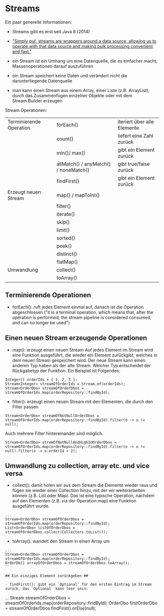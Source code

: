 # Streams #

Ein paar generelle Informationen:

- Streams gibt es erst seit Java 8 (2014)

- ["Simply put, streams are wrappers around a data source, allowing us to operate with that data source and making bulk processing convenient and fast."](https://stackify.com/streams-guide-java-8/)

- ein Stream ist ein Umhang um eine Datenquelle, die es einfacher macht, Massenoperationen darauf auszuführen

- ein Stream speichert keine Daten und verändert nicht die darunterliegende Datenquelle

- man kann einen Stream aus einem Array, einer Liste (z.B. ArrayList), durch das Zusammenfügen einzelner Objekte oder mit dem Stream.Builder erzeugen


Stream Operationen:


|                         |                                       |                              | 
| :---------------------- |:--------------------------------------| -----------------------------| 
| Terminierende Operation | forEach()                             | iteriert über alle Elemente  |         
|                         | count()                               | liefert eine Zahl zurück     |   
|                         | min()/ max()                          | gibt ein Element zurück      |  
|                         | allMatch() / anyMatch() / noneMatch() | gibt true/false zurück       | 
|                         | findFirst()                           | gibt ein Element zurück      | 
| Erzeugt neuen Stream    | map() / mapToInt()                    |  |
|                         | filter()                              |  |   
|                         | iterate()                             |  |  
|                         | skip()                                |  |  
|                         | limit()                               |  |  
|                         | sorted()                              |  |  
|                         | peek()                                |  |  
|                         | distinct()                            |  |
|                         | flatMap()                             |  |
| Umwandlung              | collect()                             |  |   
|                         | toArray()                             |  |     


## Terminierende Operationen ##
- forEach(): ruft jedes Element einmal auf, danach ist die Operation abgeschlossen ("it is a terminal operation, which means that, after the operation is performed, the stream pipeline is considered consumed, and can no longer be used")

## Einen neuen Stream erzeugende Operationen ##

- map(): erzeugt einen neuen Stream
Auf jedes Element im Stream wird eine Funktion ausgeführt, die wieder ein Element zurückgibt, welches in dem neuen Stream gespeichert wird.
Der neue Stream kann einen anderen Typ haben als der alte Stream. Welcher Typ entscheidet der Rückgabetyp der Funktion. Ein Beispiel ist Folgendes:

```
Integer[] orderIds = { 1, 2, 3 };
Stream<Integer> streamOfOrderIds = Stream.of(orderIds);
Stream<OrderDbo> streamOfOrderDbos = streamOfOrderIds.map(orderRepository::findById);
```

- filter(): erzeugt einen neuen Stream mit den Elementen, die durch den Filter passen 

```
Stream<OrderDbo> streamOfNotNullOrderDbos = streamOfOrderIds.map(orderRepository::findById).filter(o -> o != null);
```
Auch mehrere Filter hintereinander sind möglich.

```
Stream<OrderDbo> stremOfNotNullAndHighIdOrderDbos = streamOfOrderIds.map(orderRepository::findById).filter(o -> o != null).filter(o -> o.orderId > 2);
```

## Umwandlung zu collection, array etc. und vice versa ## 


- collect(): damit holen wir aus dem Stream die Elemente wieder raus und fügen sie wieder einer Collection hinzu, mit der wir weiterarbeiten können (z.B. List oder Map).
Das ist eine typische Operation, nachdem auf den Elementen (z.B. via der Operation map) eine Funktion ausgeführt wurde.

```
...
Stream<OrderDbo> streamOfOrderDbos = streamOfOrderIds.map(orderRepository::findById);
List<OrderDbo> listOfOrderDbos = streamOfOrderDbos.collect(Collectors.toList());
```

- toArray(): wandelt den Stream in einen Array um
```
...
Stream<OrderDbo> streamOfOrderDbos = streamOfOrderIds.map(orderRepository::findById);
OrderDb[] arrayOfOrderDbos = streamOfOrderDbos.toArray();
``

## Ein einziges Element zurückgeben ##

- findFirst(): gibt ein `Optional` für den ersten Eintrag im Stream zurück, das `Optional` kann leer sein:
```
...
Stream<OrderDbo> streamOfOrderDbos = streamOfOrderIds.map(orderRepository::findById);
OrderDbo firstOrderDbo = streamOfOrderDbos.findFirst().orElse(null);
````
